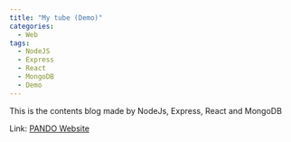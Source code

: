 ```yaml
---
title: "My tube (Demo)"
categories:
  - Web
tags:
  - NodeJS
  - Express
  - React
  - MongoDB
  - Demo
---
```


This is the contents blog made by NodeJs, Express, React and MongoDB

Link: [PANDO Website](https://tube.pandous.com:3000/)